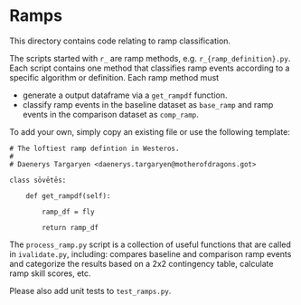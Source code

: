 # Ramps

This directory contains code relating to ramp classification. 

The scripts started with `r_` are ramp methods, e.g. `r_{ramp_definition}.py`. Each script contains one method that classifies ramp events according to a specific algorithm or definition. Each ramp method must
  * generate a output dataframe via a `get_rampdf` function.
  * classify ramp events in the baseline dataset as `base_ramp` and ramp events in the comparison dataset as `comp_ramp`.

To add your own, simply copy an existing file or use the following template:

```
# The loftiest ramp defintion in Westeros.
#
# Daenerys Targaryen <daenerys.targaryen@motherofdragons.got>

class sōvētēs:

    def get_rampdf(self):

        ramp_df = fly

        return ramp_df

```

The `process_ramp.py` script is a collection of useful functions that are called in `ivalidate.py`, including: compares baseline and comparison ramp events and categorize the results based on a 2x2 contingency table, calculate ramp skill scores, etc.

Please also add unit tests to `test_ramps.py`. 